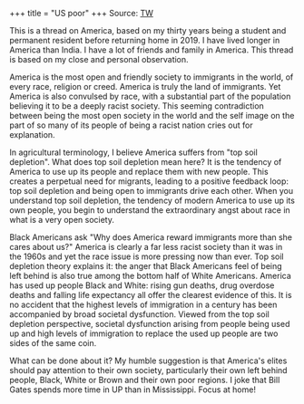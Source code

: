 +++
title = "US poor"
+++
Source: [TW](https://rattibha.com/thread/1505765429863616512?lang=en)

This is a thread on America, based on my thirty years being a student and permanent resident before returning home in 2019. I have lived longer in America than India. I have a lot of friends and family in America. This thread is based on my close and personal observation.

America is the most open and friendly society to immigrants in the world, of every race, religion or creed. America is truly the land of immigrants. Yet America is also convulsed by race, with a substantial part of the population believing it to be a deeply racist society. This seeming contradiction between being the most open society in the world and the self image on the part of so many of its people of being a racist nation cries out for explanation.

In agricultural terminology, I believe America suffers from "top soil depletion". What does top soil depletion mean here? It is the tendency of America to use up its people and replace them with new people. This creates a perpetual need for migrants, leading to a positive feedback loop: top soil depletion and being open to immigrants drive each other. When you understand top soil depletion, the tendency of modern America to use up its own people, you begin to understand the extraordinary angst about race in what is a very open society.

Black Americans ask "Why does America reward immigrants more than she cares about us?" America is clearly a far less racist society than it was in the 1960s and yet the race issue is more pressing now than ever. Top soil depletion theory explains it: the anger that Black Americans feel of being left behind is also true among the bottom half of White Americans. America has used up people Black and White: rising gun deaths, drug overdose deaths and falling life expectancy all offer the clearest evidence of this. It is no accident that the highest levels of immigration in a century has been accompanied by broad societal dysfunction. Viewed from the top soil depletion perspective, societal dysfunction arising from people being used up and high levels of immigration to replace the used up people are two sides of the same coin.

What can be done about it? My humble suggestion is that America's elites should pay attention to their own society, particularly their own left behind people, Black, White or Brown and their own poor regions. I joke that Bill Gates spends more time in UP than in Mississippi. Focus at home!
